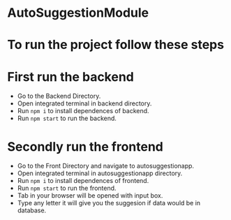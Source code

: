 # AutoSuggestionModule

# To run the project follow these steps

# First run the backend

- Go to the Backend Directory.
- Open integrated terminal in backend directory.
- Run `npm i` to install dependences of backend.
- Run `npm start` to run the backend.

# Secondly run the frontend

- Go to the Front Directory and navigate to autosuggestionapp.
- Open integrated terminal in autosuggestionapp directory.
- Run `npm i` to install dependences of frontend.
- Run `npm start` to run the frontend.
- Tab in your browser will be opened with input box.
- Type any letter it will give you the suggesion if data would be in database.
